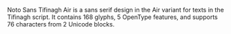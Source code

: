 Noto Sans Tifinagh Air is a sans serif design in the Air variant for texts in the Tifinagh script. It contains 168 glyphs, 5 OpenType features, and supports 76 characters from 2 Unicode blocks.